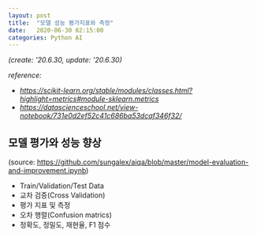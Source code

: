```yaml
---
layout: post
title:  "모델 성능 평가지표와 측정"
date:   2020-06-30 02:15:00
categories: Python AI
---
```


*(create: '20.6.30, update: '20.6.30)*

*reference:*
  - *<https://scikit-learn.org/stable/modules/classes.html?highlight=metrics#module-sklearn.metrics>*
  - *<https://datascienceschool.net/view-notebook/731e0d2ef52c41c686ba53dcaf346f32/>*

## 모델 평가와 성능 향상

(source: <https://github.com/sungalex/aiqa/blob/master/model-evaluation-and-improvement.ipynb>)

  - Train/Validation/Test Data
  - 교차 검증(Cross Validation)
  - 평가 지표 및 측정
  - 오차 행렬(Confusion matrics)
  - 정확도, 정밀도, 재현율, F1 점수
